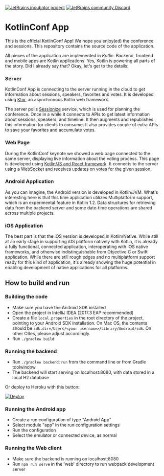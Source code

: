 [![JetBrains incubator project](http://jb.gg/badges/official.svg)](https://confluence.jetbrains.com/display/ALL/JetBrains+on+GitHub) 
[![JetBrains community Discord](https://goo.gl/xe5fjk)](https://discord.gg/X6xNzjx)

# KotlinConf App

This is the official KotlinConf App! We hope you enjoy(ed) the conference and sessions. This repository contains the source code of the application. 

All pieces of the application are implemented in *Kotlin*. Backend, frontend and mobile apps are Kotlin applications.
Yes, Kotlin is powering all parts of the story. Did I already say that? Okay, let's get to the details:

### Server

KotlinConf App is connecting to the server running in the cloud to get information about sessions,
speakers, favorites and votes. It is developed using [Ktor](http://ktor.io), an asynchronous Kotlin web framework.

The server polls [Sessionize](https://sessionize.com) service, which is used for planning the conference. 
Once in a while it connects to APIs to get latest information about sessions, speakers, and timeline. 
It then augments and republishes this information for clients to consume. 
It also provides couple of extra APIs to save your favorites and accumulate votes.

### Web Page

During the KotlinConf keynote we showed a web page connected to the same server, displaying live
information about the voting process. This page is developed using [Kotlin/JS and React framework](https://github.com/jetbrains/create-react-kotlin-app). It connects to
the server using a WebSocket and receives updates on votes for the given session. 

### Android Application

As you can imagine, the Android version is developed in Kotlin/JVM. What's interesting here is that this time
application utilizes Multiplatform support, which is an experimental feature in Kotlin 1.2. Data structures for 
retrieving data from the backend server and some date-time operations are shared across multiple projects.

### iOS Application

The best part is that the iOS version is developed in Kotlin/Native. While still at an early stage in supporting iOS 
platform natively with Kotlin, it is already a fully functional, connected application, interoperating with iOS 
native frameworks, and otherwise indistinguishable from Objective C or Swift application. While there are still
rough edges and no multiplatform support ready for this kind of application, it's already showing the huge potential
in enabling development of native applications for all platforms.

## How to build and run

### Building the code

 * Make sure you have the Android SDK installed
 * Open the project in IntelliJ IDEA (2017.3 EAP recommended)
 * Create a file `local.properties` in the root directory of the project, pointing to your Android SDK installation. On Mac OS,
the contents should be `sdk.dir=/Users/<your username>/Library/Android/sdk`. On other OSes, please adjust accordingly.
 * Run `./gradlew build`

### Running the backend
 
 * Run `./gradlew backend:run` from the command line or from Gradle toolwindow
 * The backend will start serving on localhost:8080, with data stored in a local H2 database

Or deploy to Heroku with this button:

[![Deploy](https://www.herokucdn.com/deploy/button.svg)](https://heroku.com/deploy)

### Running the Android app

 * Create a run configuration of type "Android App"
 * Select module "app" in the run configuration settings
 * Run the configuration
 * Select the emulator or connected device, as normal

### Running the Web client

 * Make sure the backend is running on localhost:8080
 * Run `npm run serve` in the 'web' directory to run webpack development server
